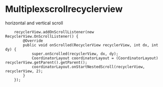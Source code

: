 # Multiplexscrollrecyclerview
horizontal and vertical scroll

        recyclerView.addOnScrollListener(new RecyclerView.OnScrollListener() {
            @Override
            public void onScrolled(RecyclerView recyclerView, int dx, int dy) {
                super.onScrolled(recyclerView, dx, dy);
                CoordinatorLayout coordinatorLayout = (CoordinatorLayout) recyclerView.getParent().getParent();
                coordinatorLayout.onStartNestedScroll(recyclerView, recyclerView, 2);
            }
        });
